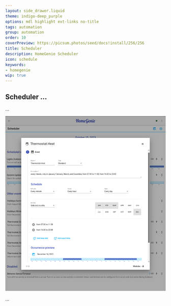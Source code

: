 ```yaml
---
layout: side_drawer.liquid
theme: indigo-deep_purple
options: mdl highlight ext-links no-title
tags: automation
group: automation
order: 10
coverPreview: https://picsum.photos/seed/docs!install/256/256
title: Scheduler
description: HomeGenie Scheduler
icon: schedule
keywords:
- homegenie
wip: true
---
```


## Scheduler ...

...

<div class="media-container">
    <img src="images/automation_scheduler_01.png">
</div>

...
